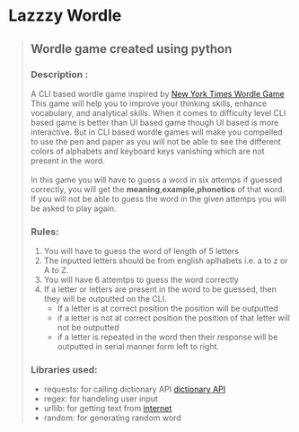 # Lazzzy Wordle
> ## Wordle game created using python
> ### Description :<br>
> A CLI based wordle game inspired by [New York Times Wordle Game](https://www.nytimes.com/games/wordle/index.html) This game will help you to improve your thinking skills, enhance vocabulary, and analytical skills.
> When it comes to difficulty level CLI based game is better than UI based game though UI based is more interactive. But in CLI based wordle games will make you compelled to use the pen and paper as you will not be able to see the different colors of alphabets and keyboard keys vanishing which are not present in the word.<br><br>
> In this game you will have to guess a word in six attemps if guessed correctly, you will get the <b>meaning</b>,<b>example</b>,<b>phonetics</b> of that word. If you will not be able to guess the word in the given attemps you will be asked to play again.
> 
> ### Rules:
> 1. You will have to guess the word of length of 5 letters
> 2. The inputted letters should be from english aplhabets i.e. a to z or A to Z. 
> 3. You will have 6 attemtps to guess the word correctly
> 4. If a letter or letters are present in the word to be guessed, then they will be outputted on the CLI.
>     * If a letter is at correct position the position will be outputted
>     * if a letter is not at correct position the position of that letter will not be outputted
>     * if a letter is repeated in the word then their response will be outputted in serial manner form left to right.
>
> ### Libraries used:
> * requests: for calling dictionary API [dictionary API](https://dictionaryapi.dev)
> * regex: for handeling user input
> * urllib: for getting text from [internet](https://raw.githubusercontent.com/charlesreid1/five-letter-words/master/sgb-words.txt)
> * random: for generating random word
